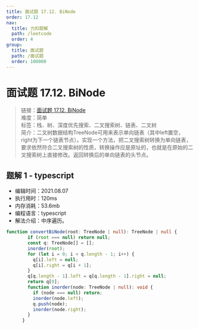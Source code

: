 ```yaml
---
title: 面试题 17.12. BiNode
order: 17.12
nav:
  title: 力扣题解
  path: /leetcode
  order: 4
group:
  title: 面试题
  path: /面试题
  order: 100000
---
```


# 面试题 17.12. BiNode
    
> 链接：[面试题 17.12. BiNode](https://leetcode-cn.com/problems/binode-lcci/)  
> 难度：简单  
> 标签：栈、树、深度优先搜索、二叉搜索树、链表、二叉树  
> 简介：二叉树数据结构TreeNode可用来表示单向链表（其中left置空，right为下一个链表节点）。实现一个方法，把二叉搜索树转换为单向链表，要求依然符合二叉搜索树的性质，转换操作应是原址的，也就是在原始的二叉搜索树上直接修改。返回转换后的单向链表的头节点。
      
## 题解 1 - typescript
- 编辑时间：2021.08.07
- 执行用时：120ms
- 内存消耗：53.6mb
- 编程语言：typescript
- 解法介绍：中序遍历。
```typescript
function convertBiNode(root: TreeNode | null): TreeNode | null {
        if (root === null) return null;
        const q: TreeNode[] = [];
        inorder(root);
        for (let i = 0; i < q.length - 1; i++) {
          q[i].left = null;
          q[i].right = q[i + 1];
        }
        q[q.length - 1].left = q[q.length - 1].right = null;
        return q[0];
        function inorder(node: TreeNode | null): void {
          if (node === null) return;
          inorder(node.left);
          q.push(node);
          inorder(node.right);
        }
      }
```

      